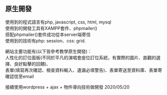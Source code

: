 ## 原生開發
使用到的程式語言有php, javascript, css, html, mysql  
使用到的開發工具有XAMPP套件、phpmailer()  
搭配phpmailer()套件成功從本server端寄信  
使用到的技術有php: session、css: grid.

網站主要功能有(以下皆參考教學原生開發)：  
人性化的訂位面板(不同於平凡的演唱會座位訂位系統，有實際的圖片、直觀的選擇、良好點擊的回饋)、  
表單(填寫再次確認、檢查資料輸入、遺漏必填警告)、表單寄送至資料庫、表單寄確認信至email

接續使用wordpress + ajax + 物件導向技術做開發
2020/05/20